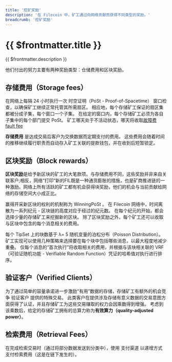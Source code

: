 ```yaml
---
title: '挖矿奖励'
description: '在 Filecoin 中，矿工通过向网络贡献而获得不同类型的奖励。'
breadcrumb: '挖矿奖励'
---
```


# {{ $frontmatter.title }}

{{ $frontmatter.description }}

他们付出的努力主要有两种奖励类型：仓储费用和区块奖励。

## 存储费用（Storage fees）

在网络上每隔 24 小时执行一次 时空证明（PoSt - Proof-of-Spacetime） 窗口检查，以确保矿工继续正常托管其所需扇区。 相应地，每个存储矿工保证的扇区集都被分成子集，每个窗口一个子集。 在给定的窗口内，每个存储矿工必须为各自子集中的每个部门提交 PoSt。 矿工哪天处于不活动状态，哪天将收取[故障费 fault fee](slashing.md)

**存储费用** 是达成交易后客户为交换数据而定期支付的费用。 这些费用会随着时间的推移继续履行职责而自动存入矿工关联的提款钱包，并在收到后短暂锁定。

## 区块奖励（Block rewards）

**区块奖励**是给予新区块的矿工的大笔款项。与存储费用不同，这些奖励并非来自关联客户;相反，网络“打印”新的FIL既是一种通货膨胀的措施，也是矿商推进链的一种激励。网络上所有活跃的矿工都有机会获得块奖励，他们的机会与当前贡献给网络的存储空间大小成正比。

赢得开采新区块的权利的机制称为 WinningPoSt 。 在 Filecoin 网络中，时间离散为一系列纪元 - 区块链的高度对应于经过的纪元数。 在每个纪元的开始，都会选择少量的存储矿工来挖掘新的区块。 除了区块奖励之外，每个矿工还可以收取与区块中包含的每个消息相关的费用。

每个 TipSet 上的块数基于 λ= 5 随机变量的泊松分布（Poisson Distribution）。矿工实现可以使用几种策略来选择要在每个块中包括哪些消息，以最大程度地减少重叠。 仅每个消息的“首次执行”将收取相关的费用，并根据与该块相关联的 VRF（可验证随机功能 - Verifiable Random Function）凭证的哈希值对执行进行排序。

## 验证客户（Verified Clients）

为了通过简单的容量承诺进一步激励“有用”数据的存储，存储矿工有额外的机会竞争 验证客户 提供的特殊交易。 此类客户在提供涉及存储有意义数据的交易意图方面获得了认证，并且存储矿工为这些交易赚取的权力会因乘数得到增强。 考虑到该乘数后，给定的存储矿工拥有的总算力称为**有效算力（quality-adjusted power）**。

## 检索费用（Retrieval Fees）

在完成检索交易时（通过将部分数据发送到分类中），使用 支付渠道 以递增方式支付检索费用（这是在链下发生的）。